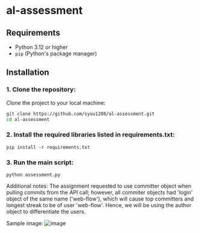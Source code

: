 # al-assessment

## Requirements
- Python 3.12 or higher
- `pip` (Python's package manager)

## Installation

### 1. Clone the repository:
Clone the project to your local machine:
```bash
git clone https://github.com/syuu1208/al-assessment.git
cd al-assessment
```

### 2. Install the required libraries listed in requirements.txt:
```
pip install -r requirements.txt
```

### 3. Run the main script:
```
python assessment.py
```

Additional notes:
The assignment requested to use committer object when pulling commits from the API call; however, all commiter objects had 'login' object of the same name ('web-flow'), which will cause top committers and longest streak to be of user 'web-flow'. Hence, we will be using the author object to differentiate the users.

Sample image:
![image](https://github.com/user-attachments/assets/9fcefc47-7810-4619-90b2-1dd98d9aa9b6)
